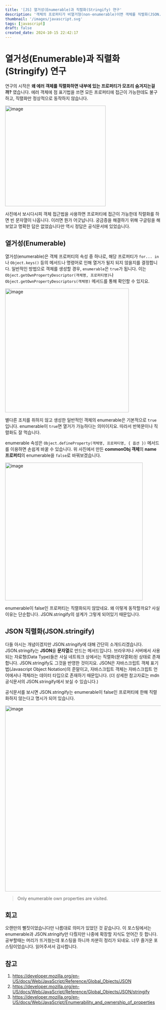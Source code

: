 ```yaml
---
title: '[JS] 열거성(Enumerable)과 직렬화(Stringify) 연구'
description: '객체의 프로퍼티가 비열거형(non-enumerable)이면 객체를 직렬화(JSON.stringify)했을 때 뭔가 뜻하는대로 동작하지 않습니다. 그런데 열거형은 뭘까요? 간단히 알아봅니다.'
thumbnail: '/images/javascript.svg'
tags: [javascript]
draft: false
created_date: 2024-10-15 22:42:17
---
```


# 열거성(Enumerable)과 직렬화(Stringify) 연구

연구의 시작은 **왜 에러 객체를 직렬화하면 내부에 있는 프로퍼티가 모조리 숨겨지는걸까?** 였습니다.
에러 객체에 점 표기법을 쓰면 모든 프로퍼티에 접근이 가능한데도 불구하고, 직렬화만 정상적으로 동작하지 않습니다.

<img width="325" alt="image" src="https://github.com/user-attachments/assets/d2c05e3e-54f9-4934-a1fd-bee85607096f" />

사진에서 보시다시피 객체 접근법을 사용하면 프로퍼티에 접근이 가능한데 직렬화를 하면 빈 문자열이 나옵니다. 이러면 뭔가 어긋납니다.
궁금증을 해결하기 위해 구글링을 해보았고 명확한 답은 없었습니다만 역시 정답은 공식문서에 있었습니다.

## 열거성(Enumerable)

열거성(enumerable)은 객체 프로퍼티의 속성 중 하나로, 해당 프로퍼티가 `for... in`나 `Object.keys()` 등의 메서드나 명령어로 인해 열거가 될지 되지 않을지를 결정합니다.
일반적인 방법으로 객체를 생성할 경우, `enumerable`은 `true`가 됩니다. 이는 `Object.getOwnPropertyDescriptor(객체명, 프로퍼티명)`나 `Object.getOwnPropertyDescriptors(객체명)` 메서드를 통해 확인할 수 있지요.

<img width="400" alt="image" src="https://github.com/user-attachments/assets/e4251355-e1c3-4b78-a877-4db2b38d40ec" />

별다른 조치를 취하지 않고 생성한 일반적인 객체의 enumerable은 기본적으로 `true` 입니다. enumerable이 `true`면 열거가 가능하다는 의미이지요. 따라서 반복문이나 직렬화도 잘 먹습니다.

enumerable 속성은 `Object.defineProperty(객체명, 프로퍼티명, { 옵션 })` 메서드를 이용하면 손쉽게 바꿀 수 있습니다.
위 사진에서 만든 **commonObj 객체**의 **name 프로퍼티**의 enumerable을 `false`로 바꿔보겠습니다.

<img width="445" alt="image" src="https://github.com/user-attachments/assets/67fa33b6-61a7-4bcf-8535-4886ac74955b" />

enumerable이 false인 프로퍼티는 직렬화되지 않았네요. 왜 이렇게 동작할까요? 사실 이유는 단순합니다. JSON.stringify의 설계가 그렇게 되어있기 때문입니다.

## JSON 직렬화(JSON.stringify)

다들 아시는 개념이겠지만 JSON.stringify에 대해 간단히 소개드리겠습니다. JSON.stringify는 **JSON**을 **문자열**로 만드는 메서드입니다. 브라우저나 서버에서 사용되는 자료형(Data Type)들은 사실 네트워크 상에서는 직렬화(문자열화)된 상태로 존재합니다.
JSON.stringify도 그것을 반영한 것이지요. JSON은 자바스크립트 객체 표기법(Javascript Object Notation)의 준말이고, 자바스크립트 객체는 자바스크립트 언어에서나 객체라는 데이터 타입으로 존재하기 때문입니다. (더 상세한 참고자료는 mdn 공식문서의 JSON.stringify에서 보실 수 있습니다.)

공식문서를 보시면 JSON.stringify는 enumerable이 false인 프로퍼티에 한해 직렬화하지 않는다고 명시가 되어 있습니다.

<img width="600" alt="image" src="https://github.com/user-attachments/assets/e1e110c5-3662-4c5d-a2e0-5527c690d70d" />

> Only enumerable own properties are visited.

## 회고

오랜만의 뻘짓이었습니다만 나름대로 의미가 있었던 것 같습니다. 이 포스팅에서는 enumerable과 JSON.stringify만 다뤘지만 나중에 확장할 지식도 얻어간 듯 합니다.
공부할때는 머리가 뜨거웠는데 포스팅을 하니까 차분히 정리가 되네요. 너무 즐거운 포스팅이었습니다. 읽어주셔서 감사합니다.

## 참고

1. https://developer.mozilla.org/en-US/docs/Web/JavaScript/Reference/Global_Objects/JSON
2. https://developer.mozilla.org/en-US/docs/Web/JavaScript/Reference/Global_Objects/JSON/stringify
3. https://developer.mozilla.org/en-US/docs/Web/JavaScript/Enumerability_and_ownership_of_properties
